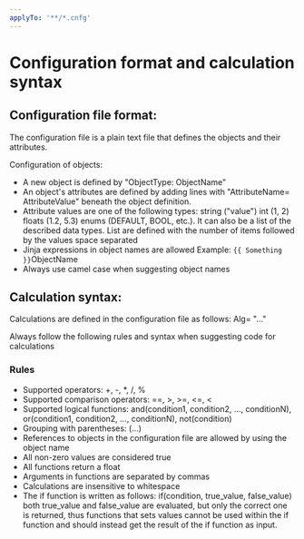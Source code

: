 ```yaml
---
applyTo: '**/*.cnfg'
---
```

# Configuration format and calculation syntax

## Configuration file format:

The configuration file is a plain text file that defines the objects and their attributes. 

Configuration of objects:

* A new object is defined by "ObjectType:  ObjectName" 
* An object's attributes are defined by adding lines with "AttributeName= AttributeValue" beneath the object definition. 
* Attribute values are one of the following types: string ("value") int (1, 2)  floats (1.2, 5.3) enums (DEFAULT, BOOL, etc.). It can also be a list of the described data types. List are   defined with the number of items followed by the values space separated 
* Jinja expressions in object names are allowed Example: `{{ Something }}`ObjectName
* Always use camel case when suggesting object names


## Calculation syntax:

Calculations are defined in the configuration file as follows: Alg= "..."

Always follow the following rules and syntax when suggesting code for calculations

### Rules
* Supported operators: +, -, *, /, %
* Supported comparison operators: ==, >, >=, <=, <
* Supported logical functions: and(condition1, condition2, ..., conditionN), or(condition1, condition2, ..., conditionN), not(condition)
* Grouping with parentheses: (...)
* References to objects in the configuration file are allowed by using the object name
* All non-zero values are considered true
* All functions return a float
* Arguments in functions are separated by commas
* Calculations are insensitive to whitespace
* The if function is written as follows: if(condition, true_value, false_value) both true_value and false_value are evaluated, but only the correct one is returned, thus functions that sets values cannot be used within the if function and should instead get the result of the if function as input.